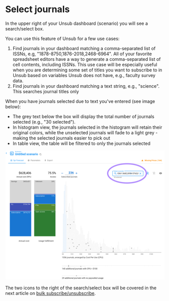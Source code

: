 # Select journals

In the upper right of your Unsub dashboard (scenario) you will see a search/select box.&#x20;



You can use this feature of Unsub for a few use cases:

1. Find journals in your dashboard matching a comma-separated list of ISSNs, e.g, "1878-8750,1876-2018,2468-6964". All of your favorite spreadsheet editors have a way to generate a comma-separated list of cell contents, including ISSNs. This use case will be especially useful when you are determining some set of titles you want to subscribe to in Unsub based on variables Unsub does not have, e.g., faculty survey data.&#x20;
2. Find journals in your dashboard matching a text string, e.g., "science". This searches journal titles only



When you have journals selected due to text you've entered (see image below):&#x20;

* The grey text below the box will display the total number of journals selected (e.g., "30 selected").
* In histogram view, the journals selected in the histogram will retain their original colors, while the unselected journals will fade to a light grey - making the selected journals easier to pick out
* In table view, the table will be filtered to only the journals selected

![](../.gitbook/assets/search-select-box.png)

The two icons to the right of the search/select box will be covered in the next article on [bulk subscribe/unsubscribe](bulk-subscribe-unsubscribe.md).
